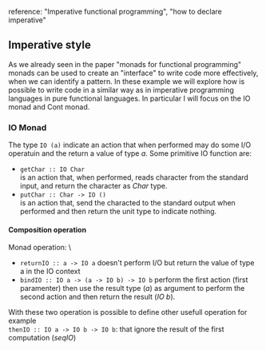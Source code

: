 reference: "Imperative functional programming", "how to declare imperative"

## Imperative style

As we already seen in the paper "monads for functional programming" monads can be used to create an "interface" to write code more effectively, when we can identify a pattern. In these example we will explore how is possible to write code in a similar way as in imperative programming languages in pure functional languages. In particular I will focus on the IO monad and Cont monad.

### IO Monad

The type `IO (a)` indicate an action that when performed may do some I/O operatuin and the return a value of type _a_.
Some primitive IO function are:
- `getChar :: IO Char` \
    is an action that, when performed, reads character from the standard input, and return the character as _Char_ type.
- `putChar :: Char -> IO ()` \
    is an action that, send the characted to the standard output when performed and then return the unit type to indicate nothing.

#### Composition operation

Monad operation: \
- `returnIO :: a -> IO a`
    doesn't perform I/O but return the value of type a in the IO context
- `bindIO :: IO a -> (a -> IO b) -> IO b`
    perform the first action (first paramenter) then use the result type (_a_) as argument to perform the second action and then return the result (_IO b_).

With these two operation is possible to define other usefull operation for example \
`thenIO :: IO a -> IO b -> IO b`: that ignore the result of the first computation (_seqIO_)



